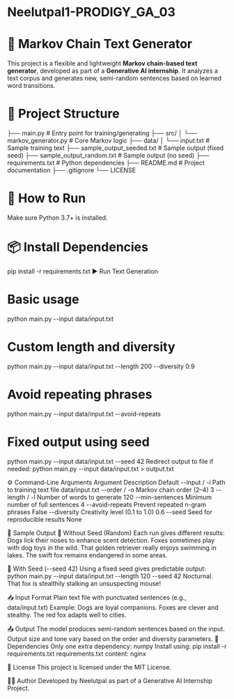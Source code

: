 # Neelutpal1-PRODIGY_GA_03

# 🧠 Markov Chain Text Generator
This project is a flexible and lightweight **Markov chain-based text generator**, developed as part of a **Generative AI internship**. It analyzes a text corpus and generates new, semi-random sentences based on learned word transitions.

# 📂 Project Structure
├── main.py # Entry point for training/generating
├── src/
│ └── markov_generator.py # Core Markov logic
├── data/
│ └── input.txt # Sample training text
├── sample_output_seeded.txt # Sample output (fixed seed)
├── sample_output_random.txt # Sample output (no seed)
├── requirements.txt # Python dependencies
├── README.md # Project documentation
├── .gitignore
└── LICENSE

# 🚀 How to Run
Make sure Python 3.7+ is installed.
# 📦 Install Dependencies
pip install -r requirements.txt
▶️ Run Text Generation
# Basic usage
python main.py --input data/input.txt

# Custom length and diversity
python main.py --input data/input.txt --length 200 --diversity 0.9

# Avoid repeating phrases
python main.py --input data/input.txt --avoid-repeats

# Fixed output using seed
python main.py --input data/input.txt --seed 42
Redirect output to file if needed:
python main.py --input data/input.txt > output.txt

⚙️ Command-Line Arguments
Argument	Description	Default
--input / -i	           Path to training text file	data/input.txt
--order / -o	           Markov chain order (2–4)	3
--length / -l	           Number of words to generate	120
--min-sentences          Minimum number of full sentences	4
--avoid-repeats	         Prevent repeated n-gram phrases	False
--diversity	             Creativity level (0.1 to 1.0)	0.6
--seed	                 Seed for reproducible results	None

📝 Sample Output
🔁 Without Seed (Random)
Each run gives different results:
Dogs lick their noses to enhance scent detection. 
Foxes sometimes play with dog toys in the wild. 
That golden retriever really enjoys swimming in lakes. 
The swift fox remains endangered in some areas.

🎯 With Seed (--seed 42)
Using a fixed seed gives predictable output:
python main.py --input data/input.txt --length 120 --seed 42
Nocturnal. That fox is stealthily stalking an unsuspecting mouse!

📥 Input Format
Plain text file with punctuated sentences (e.g., data/input.txt)
Example:
Dogs are loyal companions. Foxes are clever and stealthy. 
The red fox adapts well to cities.

📤 Output
The model produces semi-random sentences based on the input. Output size and tone vary based on the order and diversity parameters.
🧪 Dependencies
Only one extra dependency:
numpy
Install using:
pip install -r requirements.txt
requirements.txt content:
nginx

📄 License
This project is licensed under the MIT License.

🙋‍♂️ Author
Developed by Neelutpal as part of a Generative AI Internship Project.
